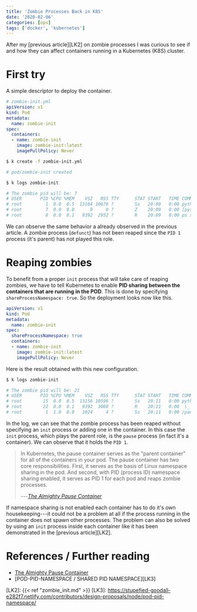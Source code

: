 ```yaml
---
title: 'Zombie Processes Back in K8S'
date: '2020-02-06'
categories: [ops]
tags: ['docker', 'kubernetes']
---
```


After my [previous article][LK2] on zombie processes I was curious to see if and how they can affect containers running in a Kubernetes (K8S) cluster.

# First try

A simple descriptor to deploy the container.

```yaml
# zombie-init.yml
apiVersion: v1
kind: Pod
metadata:
  name: zombie-init
spec:
  containers:
  - name: zombie-init
    image: zombie-init:latest
    imagePullPolicy: Never
```

```bash
$ k create -f zombie-init.yml

# pod/zombie-init created

$ k logs zombie-init         

# The zombie pid will be: 7
# USER       PID %CPU %MEM    VSZ   RSS TTY      STAT START   TIME COMMAND
# root         1  0.0  0.5  13164 10676 ?        Ss   20:09   0:00 python3 /root/test.py
# root         7  0.0  0.0      0     0 ?        Z    20:09   0:00 [python3] <defunct>
# root         8  0.0  0.1   9392  2952 ?        R    20:09   0:00 ps xawuf
```

We can observe the same behavior a already observed in the previous article. A zombie process (`defunct`) has not been reaped since the `PID 1` process (it's parent) has not played this role.

# Reaping zombies

To benefit from a proper `init` process that will take care of reaping zombies, we have to tell Kubernetes to enable **PID sharing between the containers that are running in the POD**. This is done by specifying `shareProcessNamespace: true`. So the deployment looks now like this.

```yaml
apiVersion: v1
kind: Pod
metadata:
  name: zombie-init
spec:
  shareProcessNamespace: true
  containers:
  - name: zombie-init
    image: zombie-init:latest
    imagePullPolicy: Never
```

Here is the result obtained with this new configuration.

```bash
$ k logs zombie-init

# The zombie pid will be: 21
# USER       PID %CPU %MEM    VSZ   RSS TTY      STAT START   TIME COMMAND
# root        15  0.0  0.5  13156 10596 ?        Ss   20:11   0:00 python3 /root/test.py
# root        22  0.0  0.1   9392  3080 ?        R    20:11   0:00  \_ ps xawuf
# root         1  1.0  0.0   1024     4 ?        Ss   20:11   0:00 /pause
```

In the log, we can see that the zombie process has been reaped without specifying an `init` process or adding one in the container. In this case the `init` process, which plays the parent role, is the `pause` process (in fact it's a container). We can observe that it holds the `PID 1`.

> In Kubernetes, the pause container serves as the "parent container" for all of the containers in your pod. The pause container has two core responsibilities. First, it serves as the basis of Linux namespace sharing in the pod. And second, with PID (process ID) namespace sharing enabled, it serves as PID 1 for each pod and reaps zombie processes.
> 
> ---<cite>[The Almighty Pause Container][LK1]</cite>

If namespace sharing is not enabled each container has to do it's own housekeeping---it could not be a problem at all if the process running in the container does not spawn other processes. The problem can also be solved by using an `init` process inside each container like it has been demonstrated in the [previous article][LK2].

# References / Further reading

- [The Almighty Pause Container][LK1]
- [POD-PID-NAMESPACE / SHARED PID NAMESPACE][LK3]

[LK1]: https://www.ianlewis.org/en/almighty-pause-container
[LK2]: {{< ref "zombie_init.md" >}}
[LK3]: https://stupefied-goodall-e282f7.netlify.com/contributors/design-proposals/node/pod-pid-namespace/